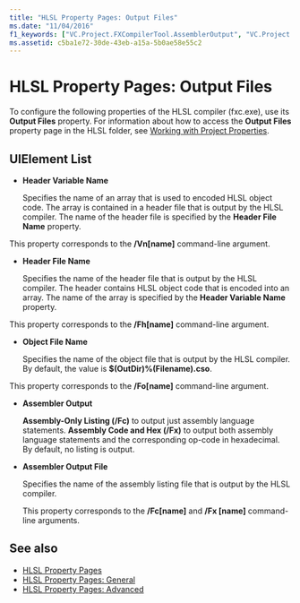 ```yaml
---
title: "HLSL Property Pages: Output Files"
ms.date: "11/04/2016"
f1_keywords: ["VC.Project.FXCompilerTool.AssemblerOutput", "VC.Project.FXCompilerTool.ObjectFileOutput", "VC.Project.FXCompilerTool.HeaderFileOutput", "VC.Project.FXCompilerTool.VariableName", "VC.Project.FXCompilerTool.AssemblerOutputFile"]
ms.assetid: c5ba1e72-30de-43eb-a15a-5b0ae58e55c2
---
```

# HLSL Property Pages: Output Files

To configure the following properties of the HLSL compiler (fxc.exe), use its **Output Files** property. For information about how to access the **Output Files** property page in the HLSL folder, see [Working with Project Properties](../ide/working-with-project-properties.md).

## UIElement List

- **Header Variable Name**

   Specifies the name of an array that is used to encoded HLSL object code. The array is contained in a header file that is output by the HLSL compiler. The name of the header file is specified by the **Header File Name** property.

This property corresponds to the **/Vn[name]** command-line argument.

- **Header File Name**

   Specifies the name of the header file that is output by the HLSL compiler. The header contains HLSL object code that is encoded into an array. The name of the array is specified by the **Header Variable Name** property.

This property corresponds to the **/Fh[name]** command-line argument.

- **Object File Name**

   Specifies the name of the object file that is output by the HLSL compiler. By default, the value is **$(OutDir)%(Filename).cso**.

This property corresponds to the **/Fo[name]** command-line argument.

- **Assembler Output**

   **Assembly-Only Listing (/Fc)** to output just assembly language statements. **Assembly Code and Hex (/Fx)** to output both assembly language statements and the corresponding op-code in hexadecimal. By default, no listing is output.

- **Assembler Output File**

   Specifies the name of the assembly listing file that is output by the HLSL compiler.

   This property corresponds to the **/Fc[name]** and **/Fx [name]** command-line arguments.

## See also

- [HLSL Property Pages](../ide/hlsl-property-pages.md)
- [HLSL Property Pages: General](../ide/hlsl-property-pages-general.md)
- [HLSL Property Pages: Advanced](../ide/hlsl-property-pages-advanced.md)
